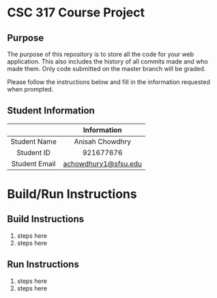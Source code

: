 # CSC 317 Course Project

## Purpose

The purpose of this repository is to store all the code for your web application. This also includes the history of all commits made and who made them. Only code submitted on the master branch will be graded.

Please follow the instructions below and fill in the information requested when prompted.

## Student Information

|               | Information         |
|:-------------:|:--------------:     |
| Student Name  | Anisah Chowdhry     |
| Student ID    | 921677676           |
| Student Email | achowdhury1@sfsu.edu|



# Build/Run Instructions

## Build Instructions
1. steps here
2. steps here

## Run Instructions
1. steps here
2. steps here 
